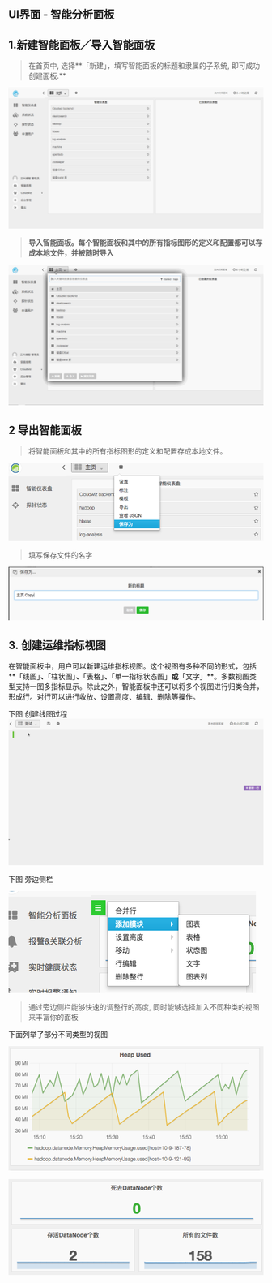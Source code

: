 ## **UI界面 - 智能分析面板**

## 1.**新建智能面板／导入智能面板**

> 在首页中, 选择**「新建」，填写智能面板的标题和隶属的子系统, 即可成功创建面板.**

![](/part4/images/new_dashboard.gif)

> **导入智能面板。每个智能面板和其中的所有指标图形的定义和配置都可以存成本地文件，并被随时导入**

![](/part4/images/import_dashboard.gif)

## **2 导出智能面板**

> 将智能面板和其中的所有指标图形的定义和配置存成本地文件。

![](/part4/images/p4_4.png)

> 填写保存文件的名字

![](/part4/images/p4_5.png)

## 3. **创建运维指标视图**

在智能面板中，用户可以新建运维指标视图。这个视图有多种不同的形式，包括**「线图」**、**「柱状图」**、**「表格」**、**「单一指标状态图」**或**「文字」**。多数视图类型支持一图多指标显示。除此之外，智能面板中还可以将多个视图进行归类合并，形成行。对行可以进行收放、设置高度、编辑、删除等操作。

下图 创建线图过程![](/part4/images/new_panel.gif)

下图  旁边侧栏

![](/part4/images/p4_6.png)

> 通过旁边侧栏能够快速的调整行的高度, 同时能够选择加入不同种类的视图来丰富你的面板



下面列举了部分不同类型的视图

![](/part4/images/p4_7.png)

![](/part4/images/p4_8.png)





